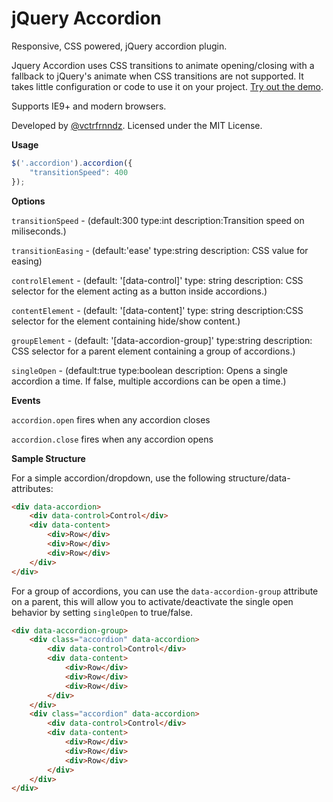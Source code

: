jQuery Accordion
================

Responsive, CSS powered, jQuery accordion plugin.

Jquery Accordion uses CSS transitions to animate opening/closing with a fallback to jQuery's animate when CSS transitions are not supported. It takes little configuration or code to use it on your project. [Try out the demo](//vctrfrnndz.github.io/jquery-accordion).

Supports IE9+ and modern browsers.

Developed by [@vctrfrnndz](//vctrfrnndz.com). Licensed under the MIT License.

**Usage**

```javascript
$('.accordion').accordion({
    "transitionSpeed": 400
});
```

**Options**

`transitionSpeed` - (default:300 type:int description:Transition speed on miliseconds.)

`transitionEasing` - (default:'ease' type:string description: CSS value for easing)

`controlElement` - (default: '[data-control]'    type: string description: CSS selector for the element acting as a button inside accordions.)

`contentElement` - (default: '[data-content]'    type: string description:CSS selector for the element containing hide/show content.)

`groupElement` - (default: '[data-accordion-group]'  type:string  description: CSS selector for a parent element containing a group of accordions.)

`singleOpen` - (default:true type:boolean    description: Opens a single accordion a time. If false, multiple accordions can be open a time.)

**Events**

`accordion.open` fires when any accordion closes

`accordion.close` fires when any accordion opens

**Sample Structure**

For a simple accordion/dropdown, use the following structure/data-attributes:

```html
<div data-accordion>
    <div data-control>Control</div>
    <div data-content>
        <div>Row</div>
        <div>Row</div>
        <div>Row</div>
    </div>
</div>
```

For a group of accordions, you can use the `data-accordion-group` attribute on a parent, this will allow you to activate/deactivate the single open behavior by setting `singleOpen` to true/false.

```html
<div data-accordion-group>
    <div class="accordion" data-accordion>
        <div data-control>Control</div>
        <div data-content>
            <div>Row</div>
            <div>Row</div>
            <div>Row</div>
        </div>
    </div>
    <div class="accordion" data-accordion>
        <div data-control>Control</div>
        <div data-content>
            <div>Row</div>
            <div>Row</div>
            <div>Row</div>
        </div>
    </div>
</div>
```
